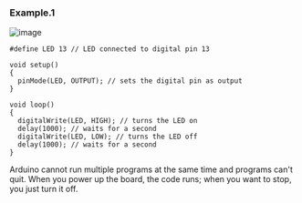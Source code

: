 ### Example.1

![image](https://github.com/selldream2/My-Project/assets/27531428/bed4450a-ad53-421d-82ee-267a7970652e)

```
#define LED 13 // LED connected to digital pin 13

void setup()
{
  pinMode(LED, OUTPUT); // sets the digital pin as output
}

void loop()
{
  digitalWrite(LED, HIGH); // turns the LED on
  delay(1000); // waits for a second
  digitalWrite(LED, LOW); // turns the LED off
  delay(1000); // waits for a second
}
```
Arduino cannot run multiple programs
at the same time and programs can't quit. When you
power up the board, the code runs; when you want to
stop, you just turn it off.
